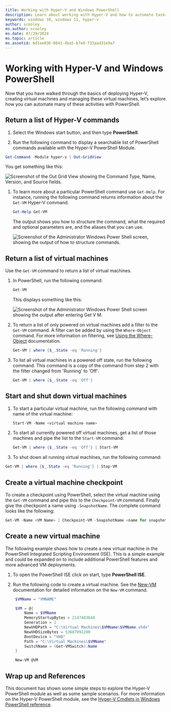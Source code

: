 ```yaml
---
title: Working with Hyper-V and Windows PowerShell
description: Learn about working with Hyper-V and how to automate tasks using Windows PowerShell.
keywords: windows 10, windows 11, hyper-v
author: scooley
ms.author: scooley
ms.date: 07/29/2024
ms.topic: article
ms.assetid: 6d1ae036-0841-4ba5-b7e0-733aad31e9a7
---
```


# Working with Hyper-V and Windows PowerShell

Now that you have walked through the basics of deploying Hyper-V, creating virtual machines and managing these virtual machines, let’s explore how you can automate many of these activities with PowerShell.

## Return a list of Hyper-V commands

1. Select the Windows start button, and then type **PowerShell**.

1. Run the following command to display a searchable list of PowerShell commands available with the Hyper-V PowerShell Module.

 ```powershell
Get-Command -Module hyper-v | Out-GridView
```

  You get something like this:

  ![Screenshot of the Out Grid View showing the Command Type, Name, Version, and Source fields.](./media/command_grid.png)

1. To learn more about a particular PowerShell command use `Get-Help`. For instance, running the following command returns information about the `Get-VM` Hyper-V command.

    ```powershell
    Get-Help Get-VM
    ```

    The output shows you how to structure the command, what the required and optional parameters are, and the aliases that you can use.

    ![Screenshot of the Administrator Windows Power Shell screen, showing the output of how to structure commands.](./media/get_help.png)

## Return a list of virtual machines

Use the `Get-VM` command to return a list of virtual machines.

1. In PowerShell, run the following command:

     ```powershell
     Get-VM
     ```

     This displays something like this:

     ![Screenshot of the Administrator Windows Power Shell screen showing the output after entering Get V M.](./media/get_vm.png)

1. To return a list of only powered on virtual machines add a filter to the `Get-VM` command. A filter can be added by using the `Where-Object` command. For more information on filtering, see [Using the Where-Object](/previous-versions/windows/it-pro/windows-powershell-1.0/ee177028(v=technet.10)) documentation.

     ```powershell
     Get-VM | where {$_.State -eq 'Running'}
     ```

1. To list all virtual machines in a powered off state, run the following command. This command is a copy of the command from step 2 with the filter changed from 'Running' to 'Off'.

     ```powershell
     Get-VM | where {$_.State -eq 'Off'}
     ```

## Start and shut down virtual machines

1. To start a particular virtual machine, run the following command with name of the virtual machine:

     ```powershell
     Start-VM -Name <virtual machine name>
     ```

1. To start all currently powered off virtual machines, get a list of those machines and pipe the list to the `Start-VM` command:

    ```powershell
    Get-VM | where {$_.State -eq 'Off'} | Start-VM
    ```

1. To shut down all running virtual machines, run the following command:

  ```powershell
  Get-VM | where {$_.State -eq 'Running'} | Stop-VM
  ```

## Create a virtual machine checkpoint

To create a checkpoint using PowerShell, select the virtual machine using the `Get-VM` command and pipe this to the `Checkpoint-VM` command. Finally give the checkpoint a name using `-SnapshotName`. The complete command looks like the following:

  ```powershell
  Get-VM -Name <VM Name> | Checkpoint-VM -SnapshotName <name for snapshot>
  ```

## Create a new virtual machine

The following example shows how to create a new virtual machine in the PowerShell Integrated Scripting Environment (ISE). This is a simple example and could be expanded on to include additional PowerShell features and more advanced VM deployments.

1. To open the PowerShell ISE click on start, type **PowerShell ISE**.

1. Run the following code to create a virtual machine. See the [New-VM](/powershell/module/hyper-v/new-vm) documentation for detailed information on the `New-VM` command.

     ```powershell
      $VMName = "VMNAME"
    
      $VM = @{
          Name = $VMName
          MemoryStartupBytes = 2147483648
          Generation = 2
          NewVHDPath = "C:\Virtual Machines\$VMName\$VMName.vhdx"
          NewVHDSizeBytes = 53687091200
          BootDevice = "VHD"
          Path = "C:\Virtual Machines\$VMName"
          SwitchName = (Get-VMSwitch).Name
      }
    
      New-VM @VM
     ```

## Wrap up and References

This document has shown some simple steps to explore the Hyper-V PowerShell module as well as some sample scenarios. For more information on the Hyper-V PowerShell module, see the [Hyper-V Cmdlets in Windows PowerShell reference](/powershell/module/hyper-v/index).  
